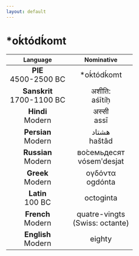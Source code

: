 ```yaml
---
layout: default
---
```

<!---
Text can be **bold**, _italic_, or ~~strikethrough~~.

[Link to another page](./another-page.html)

There should be whitespace between paragraphs.

There should be whitespace between paragraphs. We recommend including a README, or a file with information about your project.
-->

# \*oḱtódḱomt

<style>
td {
  font-size: 20px
}
</style>

| Language | Nominative |
|:-:|:-:|
| **PIE**<br>4500-2500 BC | \*oḱtódḱomt |
| **Sanskrit**<br>1700-1100 BC  | अशीति:<br>aśītíḥ |
| **Hindi**<br>Modern | अस्सी<br>assī |
| **Persian**<br>Modern | هشتاد<br>haštâd |
| **Russian**<br>Modern | во́семьдесят<br>vósemʹdesjat |
| **Greek**<br>Modern | ογδόντα<br>ogdónta |
| **Latin**<br>100 BC | octoginta |
| **French**<br>Modern | quatre-vingts<br>(Swiss: octante) |
| **English**<br>Modern | eighty |
